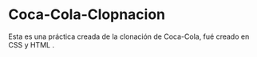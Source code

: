 # Coca-Cola-Clopnacion
Esta es una práctica creada de la  clonación  de Coca-Cola, fué creado en CSS  y HTML .
